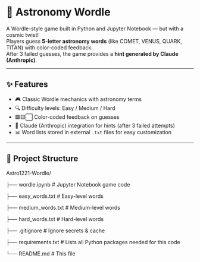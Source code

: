 # 🌌 Astronomy Wordle

A Wordle-style game built in Python and Jupyter Notebook — but with a cosmic twist!  
Players guess **5-letter astronomy words** (like COMET, VENUS, QUARK, TITAN) with color-coded feedback.  
After 3 failed guesses, the game provides a **hint generated by Claude (Anthropic)**.

---

## ✨ Features
- 🎮 Classic Wordle mechanics with astronomy terms  
- 🔍 Difficulty levels: Easy / Medium / Hard  
- 🟩🟨⬜ Color-coded feedback on guesses  
- 🤖 Claude (Anthropic) integration for hints (after 3 failed attempts)  
- 📊 Word lists stored in external `.txt` files for easy customization  

---

## 📂 Project Structure
Astro1221-Wordle/


├── wordle.ipynb # Jupyter Notebook game code

├── easy_words.txt # Easy-level words

├── medium_words.txt # Medium-level words

├── hard_words.txt # Hard-level words

├── .gitignore # Ignore secrets & cache

├── requirements.txt # Lists all Python packages needed for this code

└── README.md # This file